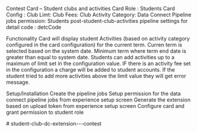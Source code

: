 Contest Card – Student clubs and activities
Card Role : Students
Card Config : 
Club Limt:
Club Fees:
Club Activity Category:
Data Connect Pipeline jobs permission: Students
post-student-club-activities pipeline settings for detail code : detcCode


Functionality
Card will display student Activities (based on activity category configured in the card configuration) for the current term. Curren term is selected based on the system date. Minimum term where term end date is greater than equal to system date.
Students can add activities up to a maximum of limit set in the configuration value.
IF there is an activity fee set in the configuration a charge will be added to student accounts.
If the student tried to add more activities above the limit value they will get error message.

Setup/Installation
Create the pipeline jobs
Setup permission for the data connect pipeline jobs from experience setup screen
Generate the extension based on upload token from experience setup screen
Configure card and grant permission to student role


#   s t u d e n t - c l u b - d c - e x t e n s i o n - - - c o n t e s t  
 